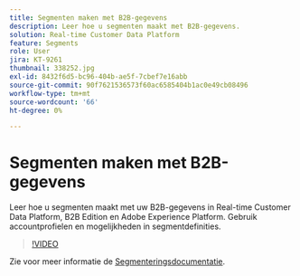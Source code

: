 ```yaml
---
title: Segmenten maken met B2B-gegevens
description: Leer hoe u segmenten maakt met B2B-gegevens.
solution: Real-time Customer Data Platform
feature: Segments
role: User
jira: KT-9261
thumbnail: 338252.jpg
exl-id: 8432f6d5-bc96-404b-ae5f-7cbef7e16abb
source-git-commit: 90f7621536573f60ac6585404b1ac0e49cb08496
workflow-type: tm+mt
source-wordcount: '66'
ht-degree: 0%

---
```


# Segmenten maken met B2B-gegevens

Leer hoe u segmenten maakt met uw B2B-gegevens in Real-time Customer Data Platform, B2B Edition en Adobe Experience Platform. Gebruik accountprofielen en mogelijkheden in segmentdefinities.

>[!VIDEO](https://video.tv.adobe.com/v/338252?quality=12&learn=on)

Zie voor meer informatie de [Segmenteringsdocumentatie](https://experienceleague.adobe.com/docs/experience-platform/rtcdp/profile/profile-browse.html).
